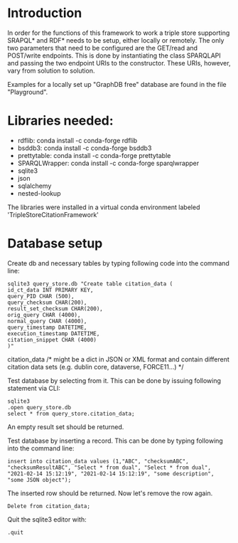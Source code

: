 # Introduction
In order for the functions of this framework to work a triple store supporting SRAPQL* and RDF* needs to be setup, either locally or remotely. The only two parameters that need to be configured are the GET/read and POST/write endpoints. This is done by instantiating the class SPARQLAPI and passing the two endpoint URIs to the constructor. These URIs, however, vary from solution to solution.

Examples for a locally set up "GraphDB free" database are found in the file "Playground". 


# Libraries needed:
* rdflib: conda install -c conda-forge rdflib
* bsddb3: conda install -c conda-forge bsddb3
* prettytable: conda install -c conda-forge prettytable
* SPARQLWrapper: conda install -c conda-forge sparqlwrapper
* sqlite3
* json
* sqlalchemy
* nested-lookup

The libraries were installed in a virtual conda environment labeled 'TripleStoreCitationFramework'

# Database setup
Create db and necessary tables by typing following code into the command line:

    sqlite3 query_store.db "Create table citation_data (
    id_ct_data INT PRIMARY KEY,
    query_PID CHAR (500),
    query_checksum CHAR(200),
    result_set_checksum CHAR(200),
    orig_query CHAR (4000),
    normal_query CHAR (4000),
    query_timestamp DATETIME,
    execution_timestamp DATETIME,
    citation_snippet CHAR (4000)
    )"

citation_data
/*
might be a dict in JSON or XML format
and contain different citation data sets (e.g. dublin core, dataverse, FORCE11...)
*/

Test database by selecting from it. This can be done by issuing following statement via CLI:

    sqlite3
    .open query_store.db
    select * from query_store.citation_data;

An empty result set should be returned.

Test database by inserting a record. This can be done by typing following into the command line:

    insert into citation_data values (1,"ABC", "checksumABC", "checksumResultABC", "Select * from dual", "Select * from dual", "2021-02-14 15:12:19", "2021-02-14 15:12:19", "some description", "some JSON object");

The inserted row should be returned. Now let's remove the row again.

    Delete from citation_data;

Quit the sqlite3 editor with:

    .quit
